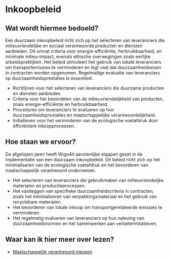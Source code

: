 # Inkoopbeleid

## Wat wordt hiermee bedoeld?
Een duurzaam inkoopbeleid richt zich op het selecteren van leveranciers die milieuvriendelijke en sociaal verantwoorde producten en diensten aanbieden. Dit omvat criteria voor energie-efficiëntie, herbruikbaarheid, en minimale milieu-impact, evenals ethische overwegingen zoals eerlijke arbeidspraktijken. Het beleid stimuleert het gebruik van lokale leveranciers om transportemissies te verminderen en legt vast dat duurzaamheidseisen in contracten worden opgenomen. Regelmatige evaluatie van leveranciers op duurzaamheidsprestaties is essentieel.

- Richtlijnen voor het selecteren van leveranciers die duurzame producten en diensten aanbieden.
- Criteria voor het beoordelen van de milieuvriendelijkheid van producten, zoals energie-efficiëntie en herbruikbaarheid.
- Procedures om leveranciers te evalueren op hun duurzaamheidsprestaties en maatschappelijke verantwoordelijkheid.
- Initiatieven voor het verminderen van de ecologische voetafdruk door efficiëntere inkoopprocessen.

## Hoe staan we ervoor?
De afgelopen jaren heeft Wigo4it aanzienlijke stappen gezet in de implementatie van een duurzaam inkoopbeleid. Dit beleid richt zich op het minimaliseren van de ecologische voetafdruk en het bevorderen van maatschappelijk verantwoord ondernemen.

- Het selecteren van leveranciers die gebruikmaken van milieuvriendelijke materialen en productieprocessen.
- Het vastleggen van specifieke duurzaamheidscriteria in contracten, zoals het minimaliseren van verpakkingsmateriaal en het  gebruik van recyclebare materialen.
- Het bevorderen van lokale inkoop om transportgerelateerde emissies te verminderen.
- Het regelmatig evalueren van leveranciers op hun naleving van duurzaamheidsnormen en het samenwerken aan verbeterinitiatieven.

## Waar kan ik hier meer over lezen?
- [Maatschappelijk verantwoord inkopen](https://www.pianoo.nl/nl/inkopen-het-kort/wat-moet-ik-weten-over-inkopen/welke-inkoopdoelstellingen-streef-ik-na)